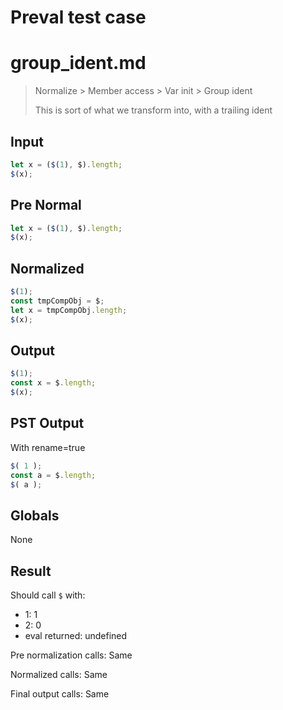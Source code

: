 # Preval test case

# group_ident.md

> Normalize > Member access > Var init > Group ident
>
> This is sort of what we transform into, with a trailing ident

## Input

`````js filename=intro
let x = ($(1), $).length;
$(x);
`````

## Pre Normal

`````js filename=intro
let x = ($(1), $).length;
$(x);
`````

## Normalized

`````js filename=intro
$(1);
const tmpCompObj = $;
let x = tmpCompObj.length;
$(x);
`````

## Output

`````js filename=intro
$(1);
const x = $.length;
$(x);
`````

## PST Output

With rename=true

`````js filename=intro
$( 1 );
const a = $.length;
$( a );
`````

## Globals

None

## Result

Should call `$` with:
 - 1: 1
 - 2: 0
 - eval returned: undefined

Pre normalization calls: Same

Normalized calls: Same

Final output calls: Same

